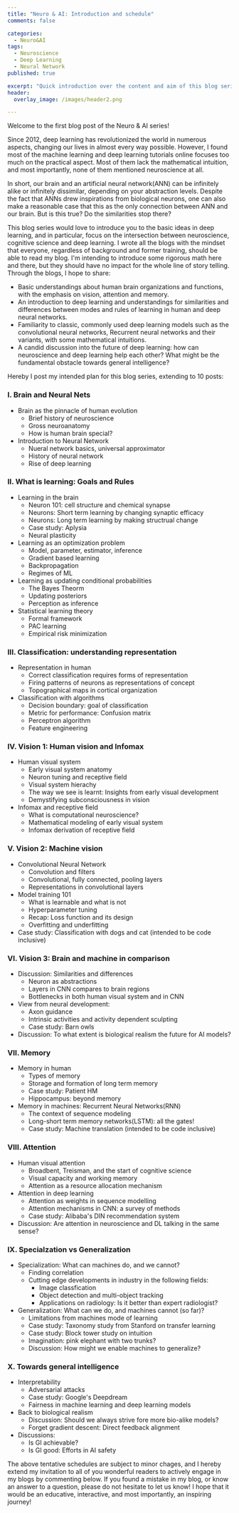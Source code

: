 ```yaml
---
title: "Neuro & AI: Introduction and schedule"
comments: false

categories:
  - Neuro&AI
tags:
  - Neuroscience
  - Deep Learning
  - Neural Network
published: true

excerpt: "Quick introduction over the content and aim of this blog series"
header:
  overlay_image: /images/header2.png

---
```

Welcome to the first blog post of the Neuro & AI series! 

Since 2012, deep learning has revolutionized the world in numerous aspects, changing our lives in almost every way possible. However, I found most of the machine learning and deep learning tutorials online focuses too much on the practical aspect. Most of them lack the mathematical intuition, and most importantly, none of them mentioned neuroscience at all.

In short, our brain and an artificial neural network(ANN) can be infinitely alike or infinitely dissimilar, depending on your abstraction levels. Despite the fact that ANNs drew inspirations from biological neurons, one can also make a reasonable case that this as the only connection between ANN and our brain. But is this true? Do the similarities stop there? 

This blog series would love to introduce you to the basic ideas in deep learning, and in particular, focus on the intersection between neuroscience, cognitive science and deep learning. I wrote all the blogs with the mindset that everyone, regardless of background and former training, should be able to read my blog. I'm intending to introduce some rigorous math here and there, but they should have no impact for the whole line of story telling. Through the blogs, I hope to share:

- Basic understandings about human brain organizations and functions, with the emphasis on vision, attention and memory. 
- An introduction to deep learning and understandings for similarities and differences between modes and rules of learning in human and deep neural networks.
- Familiarity to classic, commonly used deep learning models such as the convolutional neural networks, Recurrent neural networks and their variants, with some mathematical intuitions.
- A candid discussion into the future of deep learning: how can neuroscience and deep learning help each other? What might be the fundamental obstacle towards general intelligence?

Hereby I post my intended plan for this blog series, extending to 10 posts:

### I. Brain and Neural Nets
- Brain as the pinnacle of human evolution
    - Brief history of neuroscience
    - Gross neuroanatomy
    - How is human brain special?
- Introduction to Neural Network
    - Nueral network basics, universal approximator
    - History of neural network
    - Rise of deep learning

### II. What is learning: Goals and Rules
- Learning in the brain
    - Neuron 101: cell structure and chemical synapse
    - Neurons: Short term learning by changing synaptic efficacy
    - Neurons: Long term learning by making structrual change
    - Case study: Aplysia
    - Neural plasticity
- Learning as an optimization problem
    - Model, parameter, estimator, inference
    - Gradient based learning
    - Backpropagation
    - Regimes of ML
- Learning as updating conditional probabilities
    - The Bayes Theorm
    - Updating posteriors
    - Perception as inference
- Statistical learning theory
    - Formal framework
    - PAC learning
    - Empirical risk minimization

### III. Classification: understanding representation
- Representation in human
    - Correct classification requires forms of representation
    - Firing patterns of neurons as representations of concept
    - Topographical maps in cortical organization
- Classification with algorithms
    - Decision boundary: goal of classification
    - Metric for performance: Confusion matrix
    - Perceptron algorithm
    - Feature engineering

### IV. Vision 1: Human vision and Infomax
- Human visual system
    - Early visual system anatomy
    - Neuron tuning and receptive field
    - Visual system hierachy
    - The way we see is learnt: Insights from early visual development
    - Demystifying subconsciousness in vision
- Infomax and receptive field
    - What is computational neuroscience?
    - Mathematical modeling of early visual system
    - Infomax derivation of receptive field

### V. Vision 2: Machine vision
- Convolutional Neural Network
    - Convolution and filters
    - Convolutional, fully connected, pooling layers
    - Representations in convolutional layers
- Model training 101
    - What is learnable and what is not
    - Hyperparameter tuning
    - Recap: Loss function and its design
    - Overfitting and underfitting
- Case study: Classification with dogs and cat (intended to be code inclusive)

### VI. Vision 3: Brain and machine in comparison
- Discussion: Similarities and differences
    - Neuron as abstractions
    - Layers in CNN compares to brain regions
    - Bottlenecks in both human visual system and in CNN
- View from neural development:
    - Axon guidance
    - Intrinsic activities and activity dependent sculpting
    - Case study: Barn owls
- Discussion: To what extent is biological realism the future for AI models?

### VII. Memory
- Memory in human
    - Types of memory
    - Storage and formation of long term memory
    - Case study: Patient HM
    - Hippocampus: beyond memory
- Memory in machines: Recurrent Neural Networks(RNN)
    - The context of sequence modeling
    - Long-short term memory networks(LSTM): all the gates!
    - Case study: Machine translation (intended to be code inclusive)

### VIII. Attention
- Human visual attention
    - Broadbent, Treisman, and the start of cognitive science
    - Visual capacity and working memory
    - Attention as a resource allocation mechanism
- Attention in deep learning
    - Attention as weights in sequence modelling
    - Attention mechanisms in CNN: a survey of methods
    - Case study: Alibaba's DIN recommendation system
- Discussion: Are attention in neuroscience and DL talking in the same sense?

### IX. Specialzation vs Generalization
- Specialization: What can machines do, and we cannot?
    - Finding correlation
    - Cutting edge developments in industry in the following fields:
        - Image classfication
        - Object detection and multi-object tracking
        - Applications on radiology: Is it better than expert radiologist?
- Generalization: What can we do, and machines cannot (so far)?
    - Limitations from machines mode of learning
    - Case study: Taxonomy study from Stanford on transfer learning
    - Case study: Block tower study on intuition
    - Imagination: pink elephant with two trunks?
    - Discussion: How might we enable machines to generalize?

### X. Towards general intelligence
- Interpretability
    - Adversarial attacks
    - Case study: Google's Deepdream
    - Fairness in machine learning and deep learning models
- Back to biological realism
    - Discussion: Should we always strive fore more bio-alike models?
    - Forget gradient descent: Direct feedback alignment
- Discussions:
    - Is GI achievable?
    - Is GI good: Efforts in AI safety


The above tentative schedules are subject to minor chages, and I hereby extend my invitation to all of you wonderful readers to actively engage in my blogs by commenting below. If you found a mistake in my blog, or know an answer to a question, please do not hesitate to let us know! I hope that it would be an educative, interactive, and most importantly, an inspiring journey!

